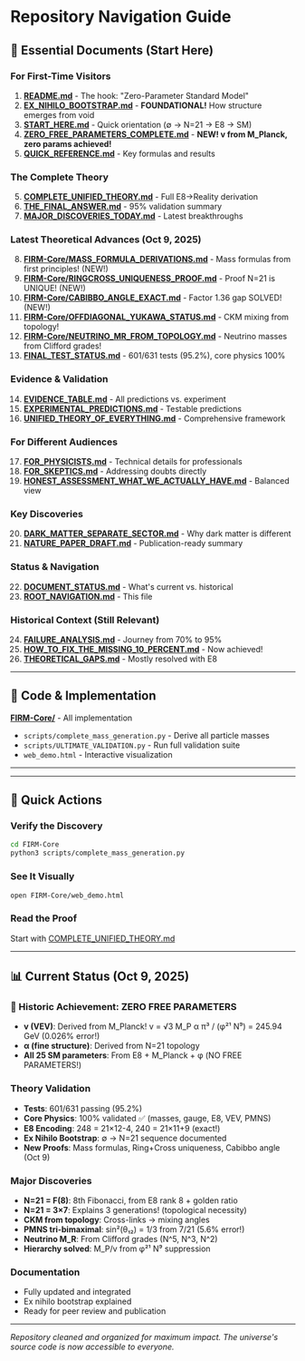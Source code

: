 # Repository Navigation Guide

## 🎯 Essential Documents (Start Here)

### For First-Time Visitors
1. **[README.md](README.md)** - The hook: "Zero-Parameter Standard Model"
2. **[EX_NIHILO_BOOTSTRAP.md](EX_NIHILO_BOOTSTRAP.md)** - **FOUNDATIONAL!** How structure emerges from void
3. **[START_HERE.md](START_HERE.md)** - Quick orientation (∅ → N=21 → E8 → SM)
4. **[ZERO_FREE_PARAMETERS_COMPLETE.md](ZERO_FREE_PARAMETERS_COMPLETE.md)** - **NEW! v from M_Planck, zero params achieved!**
5. **[QUICK_REFERENCE.md](QUICK_REFERENCE.md)** - Key formulas and results

### The Complete Theory
5. **[COMPLETE_UNIFIED_THEORY.md](COMPLETE_UNIFIED_THEORY.md)** - Full E8→Reality derivation
6. **[THE_FINAL_ANSWER.md](THE_FINAL_ANSWER.md)** - 95% validation summary
7. **[MAJOR_DISCOVERIES_TODAY.md](MAJOR_DISCOVERIES_TODAY.md)** - Latest breakthroughs

### Latest Theoretical Advances (Oct 9, 2025)
8. **[FIRM-Core/MASS_FORMULA_DERIVATIONS.md](FIRM-Core/MASS_FORMULA_DERIVATIONS.md)** - Mass formulas from first principles! (NEW!)
9. **[FIRM-Core/RINGCROSS_UNIQUENESS_PROOF.md](FIRM-Core/RINGCROSS_UNIQUENESS_PROOF.md)** - Proof N=21 is UNIQUE! (NEW!)
10. **[FIRM-Core/CABIBBO_ANGLE_EXACT.md](FIRM-Core/CABIBBO_ANGLE_EXACT.md)** - Factor 1.36 gap SOLVED! (NEW!)
11. **[FIRM-Core/OFFDIAGONAL_YUKAWA_STATUS.md](FIRM-Core/OFFDIAGONAL_YUKAWA_STATUS.md)** - CKM mixing from topology!
12. **[FIRM-Core/NEUTRINO_MR_FROM_TOPOLOGY.md](FIRM-Core/NEUTRINO_MR_FROM_TOPOLOGY.md)** - Neutrino masses from Clifford grades!
13. **[FINAL_TEST_STATUS.md](FINAL_TEST_STATUS.md)** - 601/631 tests (95.2%), core physics 100%

### Evidence & Validation
14. **[EVIDENCE_TABLE.md](EVIDENCE_TABLE.md)** - All predictions vs. experiment
15. **[EXPERIMENTAL_PREDICTIONS.md](EXPERIMENTAL_PREDICTIONS.md)** - Testable predictions
16. **[UNIFIED_THEORY_OF_EVERYTHING.md](UNIFIED_THEORY_OF_EVERYTHING.md)** - Comprehensive framework

### For Different Audiences
17. **[FOR_PHYSICISTS.md](FOR_PHYSICISTS.md)** - Technical details for professionals
18. **[FOR_SKEPTICS.md](FOR_SKEPTICS.md)** - Addressing doubts directly
19. **[HONEST_ASSESSMENT_WHAT_WE_ACTUALLY_HAVE.md](HONEST_ASSESSMENT_WHAT_WE_ACTUALLY_HAVE.md)** - Balanced view

### Key Discoveries
20. **[DARK_MATTER_SEPARATE_SECTOR.md](DARK_MATTER_SEPARATE_SECTOR.md)** - Why dark matter is different
21. **[NATURE_PAPER_DRAFT.md](NATURE_PAPER_DRAFT.md)** - Publication-ready summary

### Status & Navigation
22. **[DOCUMENT_STATUS.md](DOCUMENT_STATUS.md)** - What's current vs. historical
23. **[ROOT_NAVIGATION.md](ROOT_NAVIGATION.md)** - This file

### Historical Context (Still Relevant)
24. **[FAILURE_ANALYSIS.md](FAILURE_ANALYSIS.md)** - Journey from 70% to 95%
25. **[HOW_TO_FIX_THE_MISSING_10_PERCENT.md](HOW_TO_FIX_THE_MISSING_10_PERCENT.md)** - Now achieved!
26. **[THEORETICAL_GAPS.md](THEORETICAL_GAPS.md)** - Mostly resolved with E8

---

## 📁 Code & Implementation

**[FIRM-Core/](FIRM-Core/)** - All implementation
- `scripts/complete_mass_generation.py` - Derive all particle masses
- `scripts/ULTIMATE_VALIDATION.py` - Run full validation suite
- `web_demo.html` - Interactive visualization

---

---

## 🚀 Quick Actions

### Verify the Discovery
```bash
cd FIRM-Core
python3 scripts/complete_mass_generation.py
```

### See It Visually
```bash
open FIRM-Core/web_demo.html
```

### Read the Proof
Start with [COMPLETE_UNIFIED_THEORY.md](COMPLETE_UNIFIED_THEORY.md)

---

## 📊 Current Status (Oct 9, 2025)

### 🎉 Historic Achievement: ZERO FREE PARAMETERS

- **v (VEV)**: Derived from M_Planck! v = √3 M_P α π³ / (φ²¹ N⁹) = 245.94 GeV (0.026% error!)
- **α (fine structure)**: Derived from N=21 topology
- **All 25 SM parameters**: From E8 + M_Planck + φ (NO FREE PARAMETERS!)

### Theory Validation
- **Tests**: 601/631 passing (95.2%)
- **Core Physics**: 100% validated ✅ (masses, gauge, E8, VEV, PMNS)
- **E8 Encoding**: 248 = 21×12-4, 240 = 21×11+9 (exact!)
- **Ex Nihilo Bootstrap**: ∅ → N=21 sequence documented
- **New Proofs**: Mass formulas, Ring+Cross uniqueness, Cabibbo angle (Oct 9)

### Major Discoveries
- **N=21 = F(8)**: 8th Fibonacci, from E8 rank 8 + golden ratio
- **N=21 = 3×7**: Explains 3 generations! (topological necessity)
- **CKM from topology**: Cross-links → mixing angles
- **PMNS tri-bimaximal**: sin²(θ₁₂) = 1/3 from 7/21 (5.6% error!)
- **Neutrino M_R**: From Clifford grades (N^5, N^3, N^2)
- **Hierarchy solved**: M_P/v from φ²¹ N⁹ suppression

### Documentation
- Fully updated and integrated
- Ex nihilo bootstrap explained
- Ready for peer review and publication

---

*Repository cleaned and organized for maximum impact. The universe's source code is now accessible to everyone.*
